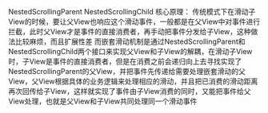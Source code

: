 NestedScrollingParent
NestedScrollingChild
核心原理：
传统模式下在滑动子View的时候，要让父View也响应这个滑动事件，一般都是在父View中对事件进行拦截，此时父View才是事件的直接消费者，再手动把事件分发给子View，这种做法比较麻烦，而且扩展性差
而嵌套滑动机制是通过NestedScrollingParent和NestedScrollingChild两个接口来实现父View和子View的解耦，在滑动子View时，子View是事件的直接消费者，但是在消费之前会递归向上去寻找实现了NestedScrollingParent的父View，并把事件先传递给需要处理嵌套滑动的父View，父View根据具体的业务逻辑来处理相应的滑动，并且把已消费的滑动距离再次回传给子View，这样就实现了事件由子View消费的同时，又能把事件给父View处理，也就是父View和子View共同处理同一个滑动事件